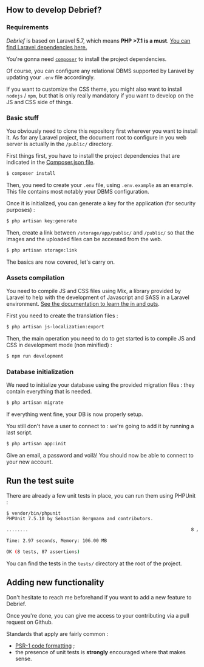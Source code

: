 ## How to develop Debrief?

### Requirements

*Debrief* is based on Laravel 5.7, which means **PHP >7.1 is a must**. [You can find Laravel dependencies here.](https://laravel.com/docs/5.7/installation#server-requirements)

You're gonna need [`composer`](https://getcomposer.org/download/) to install the project dependencies.

Of course, you can configure any relational DBMS supported by Laravel by updating your `.env` file accordingly.

If you want to customize the CSS theme, you might also want to install `nodejs` / `npm`, but that is only really mandatory if you want to develop on the JS and CSS side of things.

### Basic stuff

You obviously need to clone this repository first wherever you want to install it. As for any Laravel project, the document root to configure in you web server is actually in the `/public/` directory.

First things first, you have to install the project dependencies that are indicated in the [Composer.json file](composer.json).

```bash
$ composer install
```

Then, you need to create your `.env` file, using `.env.example` as an example. This file contains most notably your DBMS configuration.

Once it is initialized, you can generate a key for the application (for security purposes) : 

```bash
$ php artisan key:generate
```

Then, create a link between `/storage/app/public/` and `/public/` so that the images and the uploaded files can be accessed from the web.

```bash
$ php artisan storage:link
```

The basics are now covered, let's carry on.

### Assets compilation

You need to compile JS and CSS files using Mix, a library provided by Laravel to help with the development of Javascript and SASS in a Laravel environment. [See the documentation to learn the in and outs](https://laravel.com/docs/5.7/mix).

First you need to create the translation files :

```bash
$ php artisan js-localization:export
```

Then, the main operation you need to do to get started is to compile JS and CSS in development mode (non minified) :

```bash
$ npm run development
```

### Database initialization

We need to initialize your database using the provided migration files : they contain everything that is needed.

```bash
$ php artisan migrate
```

If everything went fine, your DB is now properly setup.

You still don't have a user to connect to : we're going to add it by running a last script.

```bash
$ php artisan app:init
```

Give an email, a password and voilà! You should now be able to connect to your new account.

## Run the test suite

There are already a few unit tests in place, you can run them using PHPUnit : 

```bash
$ vendor/bin/phpunit 
PHPUnit 7.5.10 by Sebastian Bergmann and contributors.

........                                                            8 / 8 (100%)

Time: 2.97 seconds, Memory: 106.00 MB

OK (8 tests, 87 assertions)
```

You can find the tests in the `tests/` directory at the root of the project.

## Adding new functionality

Don't hesitate to reach me beforehand if you want to add a new feature to Debrief.

Once you're done, you can give me access to your contributing via a pull request on Github. 

Standards that apply are fairly common : 

- [PSR-1 code formatting](https://www.php-fig.org/psr/psr-1/) ;
- the presence of unit tests is **strongly** encouraged where that makes sense.